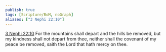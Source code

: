 ```yaml
---
publish: true
tags: [Scripture/BoM, noGraph]
aliases: ["3 Nephi 22:10"]
---
```

[3 Nephi 22:10](https://churchofjesuschrist.org/study/scriptures/bofm/3-ne/22?lang=eng&id=p10#p10) For the mountains shall depart and the hills be removed, but my kindness shall not depart from thee, neither shall the covenant of my peace be removed, saith the Lord that hath mercy on thee.

